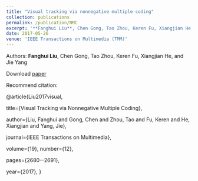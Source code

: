 ```yaml
---
title: "Visual tracking via nonnegative multiple coding"
collection: publications
permalink: /publication/NMC
excerpt: '**Fanghui Liu**, Chen Gong, Tao Zhou, Keren Fu, Xiangjian He, and Jie Yang'
date: 2017-05-26
venue: 'IEEE Transactions on Multimedia (TMM)'
---
```

Authors: **Fanghui Liu**, Chen Gong, Tao Zhou, Keren Fu, Xiangjian He, and Jie Yang

Download [paper](http://sgre.github.io/files/NMC.pdf)

Recommend citation:

@article{Liu2017visual,

  title={Visual Tracking via Nonnegative Multiple Coding},
  
  author={Liu, Fanghui and Gong, Chen and Zhou, Tao and Fu, Keren and He, Xiangjian and Yang, Jie},
  
  journal={IEEE Transactions on Multimedia},
  
  volume={19},
  number={12},
  
  pages={2680--2691},
  
  year={2017},
}

